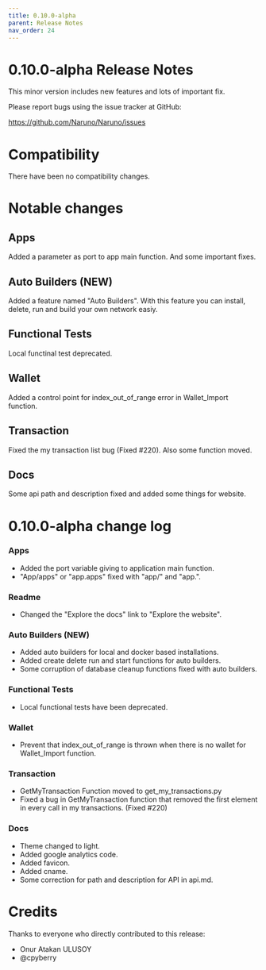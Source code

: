```yaml
---
title: 0.10.0-alpha
parent: Release Notes
nav_order: 24
---
```


# 0.10.0-alpha Release Notes

This minor version includes new features and lots of important fix.

Please report bugs using the issue tracker at GitHub:

<https://github.com/Naruno/Naruno/issues>

# Compatibility

There have been no compatibility changes.

# Notable changes

## Apps

Added a parameter as port to app main function. And some important fixes.

## Auto Builders (NEW)

Added a feature named "Auto Builders". With this feature you can
install, delete, run and build your own network easiy.

## Functional Tests

Local functinal test deprecated.

## Wallet

Added a control point for index_out_of_range error in Wallet_Import function.

## Transaction

Fixed the my transaction list bug (Fixed #220). Also some function moved.

## Docs

Some api path and description fixed and added some things for website.

# 0.10.0-alpha change log

### Apps

- Added the port variable giving to application main function.
- "App/apps" or "app.apps" fixed with "app/" and "app.".

### Readme

- Changed the "Explore the docs" link to "Explore the website".

### Auto Builders (NEW)

- Added auto builders for local and docker based installations.
- Added create delete run and start functions for auto builders.
- Some corruption of database cleanup functions fixed with auto
  builders.

### Functional Tests

- Local functional tests have been deprecated.

### Wallet

- Prevent that index_out_of_range is thrown when there is no wallet
  for Wallet_Import function.

### Transaction

- GetMyTransaction Function moved to get_my_transactions.py
- Fixed a bug in GetMyTransaction function that removed the first
  element in every call in my transactions. (Fixed #220)

### Docs

- Theme changed to light.
- Added google analytics code.
- Added favicon.
- Added cname.
- Some correction for path and description for API in api.md.

# Credits

Thanks to everyone who directly contributed to this release:

- Onur Atakan ULUSOY
- @cpyberry
